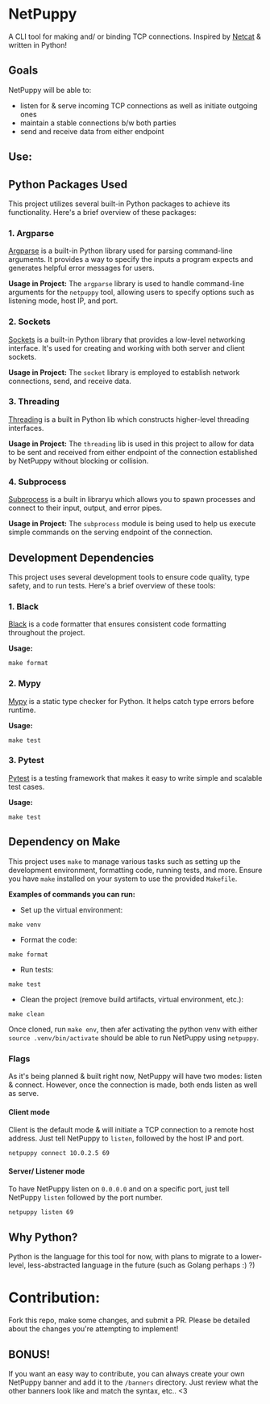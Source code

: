 # NetPuppy
A CLI tool for making and/ or binding TCP connections. Inspired by [Netcat](https://netcat.sourceforge.net/) & written in Python!
## Goals
NetPuppy will be able to:
- listen for & serve incoming TCP connections as well as initiate outgoing ones
- maintain a stable connections b/w both parties
- send and receive data from either endpoint
## Use:

## Python Packages Used

This project utilizes several built-in Python packages to achieve its functionality. Here's a brief overview of these packages:

### 1. Argparse

[Argparse](https://docs.python.org/3/library/argparse.html) is a built-in Python library used for parsing command-line arguments. It provides a way to specify the inputs a program expects and generates helpful error messages for users.

**Usage in Project:** 
The `argparse` library is used to handle command-line arguments for the `netpuppy` tool, allowing users to specify options such as listening mode, host IP, and port.

### 2. Sockets

[Sockets](https://docs.python.org/3/library/socket.html) is a built-in Python library that provides a low-level networking interface. It's used for creating and working with both server and client sockets.

**Usage in Project:** 
The `socket` library is employed to establish network connections, send, and receive data.

### 3. Threading
[Threading](https://docs.python.org/3/library/threading.html) is a built in Python lib which constructs higher-level threading interfaces.

**Usage in Project:**
The `threading` lib is used in this project to allow for data to be sent and received from either endpoint of the connection established by NetPuppy without blocking or collision.

### 4. Subprocess
[Subprocess](https://docs.python.org/3/library/subprocess.html) is a built in libraryu which allows you to spawn processes and connect to their input, output, and error pipes.

**Usage in Project:**
The `subprocess` module is being used to help us execute simple commands on the serving endpoint of the connection.

## Development Dependencies

This project uses several development tools to ensure code quality, type safety, and to run tests. Here's a brief overview of these tools:

### 1. Black

[Black](https://black.readthedocs.io/en/stable/) is a code formatter that ensures consistent code formatting throughout the project.

**Usage:**
```
make format
```

### 2. Mypy

[Mypy](http://mypy-lang.org/) is a static type checker for Python. It helps catch type errors before runtime.

**Usage:**
```
make test
```

### 3. Pytest

[Pytest](https://docs.pytest.org/en/stable/) is a testing framework that makes it easy to write simple and scalable test cases.

**Usage:**
```
make test
```

## Dependency on Make

This project uses `make` to manage various tasks such as setting up the development environment, formatting code, running tests, and more. Ensure you have `make` installed on your system to use the provided `Makefile`.

**Examples of commands you can run:**

- Set up the virtual environment:
```
make venv
```

- Format the code:
```
make format
```

- Run tests:
```
make test
```

- Clean the project (remove build artifacts, virtual environment, etc.):
```
make clean
```

Once cloned, run `make env`, then afer activating the python venv with either `source .venv/bin/activate` should be able to run NetPuppy using `netpuppy`.

### Flags
As it's being planned & built right now, NetPuppy will have two modes: listen & connect. However, once the connection is made, both ends listen as well as serve.
#### Client mode
Client is the default mode & will initiate a TCP connection to a remote host address. Just tell NetPuppy to `listen`, followed by the host IP and port.
```
netpuppy connect 10.0.2.5 69
```
#### Server/ Listener mode
To have NetPuppy listen on `0.0.0.0` and on a specific port, just tell NetPuppy `listen` followed by the port number.
```
netpuppy listen 69
```
## Why Python?
Python is the language for this tool for now, with plans to migrate to a lower-level, less-abstracted language in the future (such as Golang perhaps :) ?)
# Contribution:
Fork this repo, make some changes, and submit a PR. Please be detailed about the changes you're attempting to implement!
## BONUS!
If you want an easy way to contribute, you can always create your own NetPuppy banner and add it to the `/banners` directory. Just review what the other banners look like and match the syntax, etc.. <3
